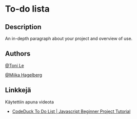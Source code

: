 # To-do lista


## Description

An in-depth paragraph about your project and overview of use.

## Authors

[@Toni Le](https://github.com/Beisori)

[@Miika Hagelberg](https://github.com/Miikaa)


## Linkkejä

Käytettiin apuna videota
* [CodeDuck To Do List | Javascript Beginner Project Tutorial](https://www.youtube.com/watch?v=-pRg_daFjfk)